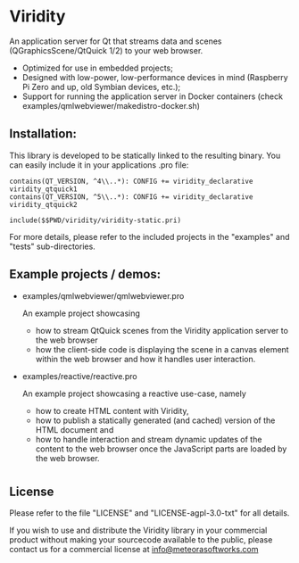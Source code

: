 # Viridity
An application server for Qt that streams data and scenes (QGraphicsScene/QtQuick 1/2) to your web browser.

 * Optimized for use in embedded projects;
 * Designed with low-power, low-performance devices in mind (Raspberry Pi Zero and up, old Symbian devices, etc.);
 * Support for running the application server in Docker containers (check examples/qmlwebviewer/makedistro-docker.sh)

## Installation:

This library is developed to be statically linked to the resulting binary. You can easily include it in your applications .pro file:

    contains(QT_VERSION, ^4\\..*): CONFIG += viridity_declarative viridity_qtquick1
    contains(QT_VERSION, ^5\\..*): CONFIG += viridity_declarative viridity_qtquick2

    include($$PWD/viridity/viridity-static.pri)

For more details, please refer to the included projects in the "examples" and "tests" sub-directories.

## Example projects / demos:

 - examples/qmlwebviewer/qmlwebviewer.pro
   
   An example project showcasing 
   * how to stream QtQuick scenes from the Viridity application server to the web browser
   * how the client-side code is displaying the scene in a canvas element within the web browser and how it handles user interaction.

 - examples/reactive/reactive.pro

   An example project showcasing a reactive use-case, namely
   * how to create HTML content with Viridity,
   * how to publish a statically generated (and cached) version of the HTML document and
   * how to handle interaction and stream dynamic updates of the content to the web browser once the JavaScript parts are loaded by the web browser.


#
## License

Please refer to the file "LICENSE" and "LICENSE-agpl-3.0-txt" for all details.

If you wish to use and distribute the Viridity library in your commercial product without making your sourcecode available to the public, please contact us for a commercial license at info@meteorasoftworks.com